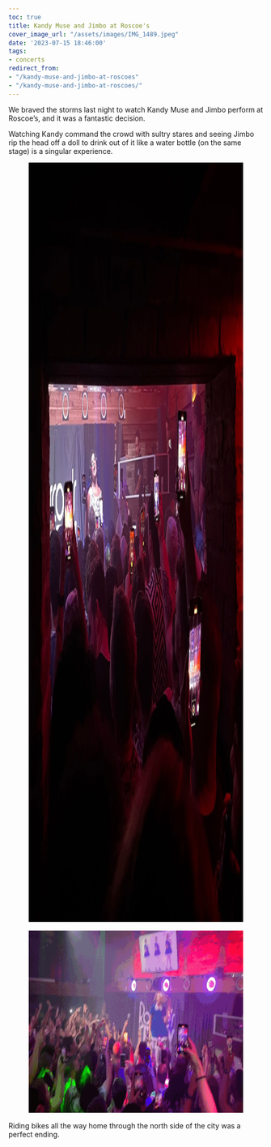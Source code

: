 ```yaml
---
toc: true
title: Kandy Muse and Jimbo at Roscoe's
cover_image_url: "/assets/images/IMG_1489.jpeg"
date: '2023-07-15 18:46:00'
tags:
- concerts
redirect_from:
- "/kandy-muse-and-jimbo-at-roscoes"
- "/kandy-muse-and-jimbo-at-roscoes/"
---
```


We braved the storms last night to watch Kandy Muse and Jimbo perform at Roscoe’s, and it was a fantastic decision.

Watching Kandy command the crowd with sultry stares and seeing Jimbo rip the head off a doll to drink out of it like a water bottle (on the same stage) is a singular experience.

<figure class="kg-card kg-image-card"><img src="/assets/images/IMG_1481.jpeg" class="kg-image" alt=""  width="2000" height="1500"  sizes="(min-width: 720px) 720px"></figure><figure class="kg-card kg-image-card"><img src="/assets/images/image.gif" class="kg-image" alt=""  width="640" height="360" ></figure>

Riding bikes all the way home through the north side of the city was a perfect ending.

